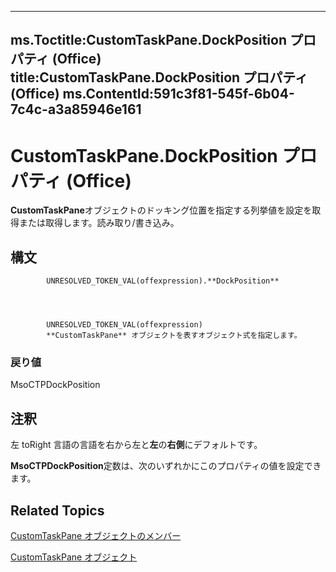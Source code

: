 

---
ms.Toctitle:CustomTaskPane.DockPosition プロパティ (Office)
title:CustomTaskPane.DockPosition プロパティ (Office)
ms.ContentId:591c3f81-545f-6b04-7c4c-a3a85946e161
---
# CustomTaskPane.DockPosition プロパティ (Office)




**CustomTaskPane**オブジェクトのドッキング位置を指定する列挙値を設定を取得または取得します。読み取り/書き込み。

## 構文

            UNRESOLVED_TOKEN_VAL(offexpression).**DockPosition**




            UNRESOLVED_TOKEN_VAL(offexpression)
            **CustomTaskPane** オブジェクトを表すオブジェクト式を指定します。

### 戻り値
MsoCTPDockPosition





## 注釈
左 toRight 言語の言語を右から左と**左**の**右側**にデフォルトです。



**MsoCTPDockPosition**定数は、次のいずれかにこのプロパティの値を設定できます。



## Related Topics

[CustomTaskPane オブジェクトのメンバー](858cc1d3-6fe8-5fa2-5a1c-416255227de8.md)

[CustomTaskPane オブジェクト](7ed379b7-d070-4d7b-abe1-92dc73d3d137.md)




